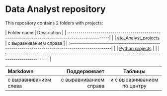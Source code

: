 # Data Analyst repository
This repository contains 2 folders with projects:


| Folder name                                                                                        | Description            | 
| :--------------------------------------------------------------------------------------------------|                        |
| [ata_Analyst_projects](https://github.com/mrKostya19/Data-Analyst/tree/main/Data_Analyst_projects) | с выравниванием справа |
| :--------------------------------------------------------------------------------------------------|                        |
| [Python projects](https://github.com/mrKostya19/Data-Analyst/tree/main/Python%20projects)          |                        |
| :--------------------------------------------------------------------------------------------------|                        |


| Markdown              | Поддерживает           | Таблицы                     |
| :-------------------- | ---------------------: |:---------------------------:|
| с выравниванием слева | с выравниванием справа | и с выравниванием по центру |
